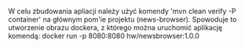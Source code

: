 W celu zbudowania apliacji należy użyć komendy 'mvn clean verify -P container' na głównym pom'ie projektu (news-browser).
Spowoduje to utworzenie obrazu dockera, z którego można uruchomić aplikację komendą:
docker run -p 8080:8080 hw/newsbrowser:1.0.0
